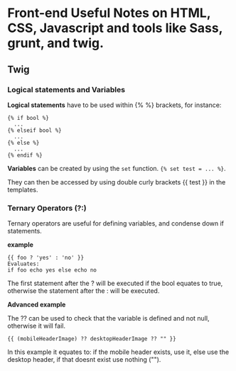 # Front-end Useful Notes on HTML, CSS, Javascript and tools like Sass, grunt, and twig.
## Twig

### Logical statements and Variables

**Logical statements** have to be used within {%  %} brackets, for instance:
```
{% if bool %}
  ...
{% elseif bool %}
  ...
{% else %}
  ...
{% endif %}
```

**Variables** can be created by using the `set` function. `{% set test = ... %}`.

They can then be accessed by using double curly brackets {{ test }} in the templates. 

### Ternary Operators (?:)
Ternary operators are useful for defining variables, and condense down if statements.

**example**

```
{{ foo ? 'yes' : 'no' }}
Evaluates:
if foo echo yes else echo no
```
The first statement after the ? will be executed if the bool equates to true, otherwise the statement after the : will be executed.

**Advanced example**

The ?? can be used to check that the variable is defined and not null, otherwise it will fail.

`{{ (mobileHeaderImage) ?? desktopHeaderImage ?? "" }}`

In this example it equates to: if the mobile header exists, use it, else use the desktop header, if that doesnt exist use nothing ("").
